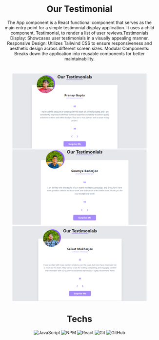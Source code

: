 




<div align="center"><h1>Our Testimonial</h1>
The App component is a React functional component that serves as the main entry point for a simple testimonial display application. It uses a child component, Testimonial, to render a list of user reviews.Testimonials Display: Showcases user testimonials in a visually appealing manner.
Responsive Design: Utilizes Tailwind CSS to ensure responsiveness and aesthetic design across different screen sizes.
Modular Components: Breaks down the application into reusable components for better maintainability.


#
<img src = "https://raw.githubusercontent.com/vinita2003/Our-testimonial/master/first.png" length = 330 width = 440>


<img src = "https://raw.githubusercontent.com/vinita2003/Our-testimonial/master/second.png" length = 330 width = 440>


<img src = "https://raw.githubusercontent.com/vinita2003/Our-testimonial/master/third.png" length = 330 width = 440>





# Techs
![JavaScript](https://img.shields.io/badge/javascript-%23323330.svg?logo=javascript&logoColor=%23F7DF1E&style=for-the-badge)
![NPM ](https://img.shields.io/badge/NPM-%23000000.svg?logo=npm&logoColor=white&style=for-the-badge)
![React](https://img.shields.io/badge/react-%2320232a.svg?logo=react&logoColor=%2361DAFB&style=for-the-badge)
![Git](https://img.shields.io/badge/git-%23F05033.svg?logo=git&logoColor=white&style=for-the-badge)
![GitHub](https://img.shields.io/badge/github-%23121011.svg?logo=github&logoColor=white&style=for-the-badge)

